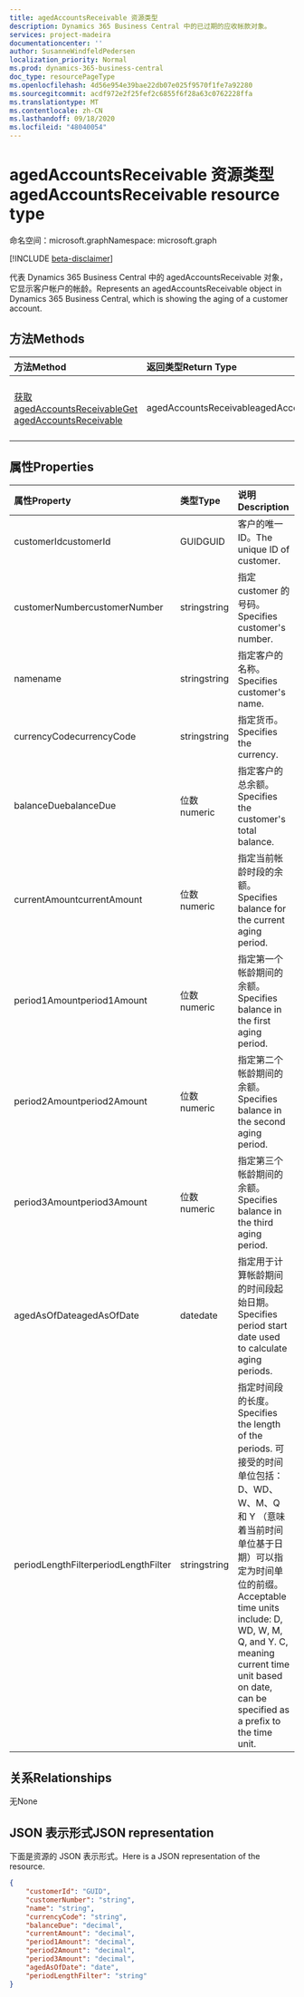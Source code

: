 ```yaml
---
title: agedAccountsReceivable 资源类型
description: Dynamics 365 Business Central 中的已过期的应收帐款对象。
services: project-madeira
documentationcenter: ''
author: SusanneWindfeldPedersen
localization_priority: Normal
ms.prod: dynamics-365-business-central
doc_type: resourcePageType
ms.openlocfilehash: 4d56e954e39bae22db07e025f9570f1fe7a92280
ms.sourcegitcommit: acdf972e2f25fef2c6855f6f28a63c0762228ffa
ms.translationtype: MT
ms.contentlocale: zh-CN
ms.lasthandoff: 09/18/2020
ms.locfileid: "48040054"
---
```

# <a name="agedaccountsreceivable-resource-type"></a><span data-ttu-id="6135e-103">agedAccountsReceivable 资源类型</span><span class="sxs-lookup"><span data-stu-id="6135e-103">agedAccountsReceivable resource type</span></span>

<span data-ttu-id="6135e-104">命名空间：microsoft.graph</span><span class="sxs-lookup"><span data-stu-id="6135e-104">Namespace: microsoft.graph</span></span>

[!INCLUDE [beta-disclaimer](../../includes/beta-disclaimer.md)]

<span data-ttu-id="6135e-105">代表 Dynamics 365 Business Central 中的 agedAccountsReceivable 对象，它显示客户帐户的帐龄。</span><span class="sxs-lookup"><span data-stu-id="6135e-105">Represents an agedAccountsReceivable object in Dynamics 365 Business Central, which is showing the aging of a customer account.</span></span>

## <a name="methods"></a><span data-ttu-id="6135e-106">方法</span><span class="sxs-lookup"><span data-stu-id="6135e-106">Methods</span></span>

| <span data-ttu-id="6135e-107">方法</span><span class="sxs-lookup"><span data-stu-id="6135e-107">Method</span></span>         | <span data-ttu-id="6135e-108">返回类型</span><span class="sxs-lookup"><span data-stu-id="6135e-108">Return Type</span></span>  |<span data-ttu-id="6135e-109">说明</span><span class="sxs-lookup"><span data-stu-id="6135e-109">Description</span></span>|
|:---------------|:-------------|:----------|
|[<span data-ttu-id="6135e-110">获取 agedAccountsReceivable</span><span class="sxs-lookup"><span data-stu-id="6135e-110">Get agedAccountsReceivable</span></span>](../api/dynamics-agedaccountsreceivable-get.md)|<span data-ttu-id="6135e-111">agedAccountsReceivable</span><span class="sxs-lookup"><span data-stu-id="6135e-111">agedAccountsReceivable</span></span>|<span data-ttu-id="6135e-112">获取 agedAccountsReceivable 对象</span><span class="sxs-lookup"><span data-stu-id="6135e-112">Get agedAccountsReceivable object</span></span>|

## <a name="properties"></a><span data-ttu-id="6135e-113">属性</span><span class="sxs-lookup"><span data-stu-id="6135e-113">Properties</span></span>
| <span data-ttu-id="6135e-114">属性</span><span class="sxs-lookup"><span data-stu-id="6135e-114">Property</span></span>       | <span data-ttu-id="6135e-115">类型</span><span class="sxs-lookup"><span data-stu-id="6135e-115">Type</span></span>    |<span data-ttu-id="6135e-116">说明</span><span class="sxs-lookup"><span data-stu-id="6135e-116">Description</span></span>                                  |
|:---------------|:--------|:--------------------------------------------|
|<span data-ttu-id="6135e-117">customerId</span><span class="sxs-lookup"><span data-stu-id="6135e-117">customerId</span></span>      |<span data-ttu-id="6135e-118">GUID</span><span class="sxs-lookup"><span data-stu-id="6135e-118">GUID</span></span>     |<span data-ttu-id="6135e-119">客户的唯一 ID。</span><span class="sxs-lookup"><span data-stu-id="6135e-119">The unique ID of customer.</span></span>                   |
|<span data-ttu-id="6135e-120">customerNumber</span><span class="sxs-lookup"><span data-stu-id="6135e-120">customerNumber</span></span>  |<span data-ttu-id="6135e-121">string</span><span class="sxs-lookup"><span data-stu-id="6135e-121">string</span></span>   |<span data-ttu-id="6135e-122">指定 customer 的号码。</span><span class="sxs-lookup"><span data-stu-id="6135e-122">Specifies customer's number.</span></span>                 |
|<span data-ttu-id="6135e-123">name</span><span class="sxs-lookup"><span data-stu-id="6135e-123">name</span></span>            |<span data-ttu-id="6135e-124">string</span><span class="sxs-lookup"><span data-stu-id="6135e-124">string</span></span>   |<span data-ttu-id="6135e-125">指定客户的名称。</span><span class="sxs-lookup"><span data-stu-id="6135e-125">Specifies customer's name.</span></span>                   |
|<span data-ttu-id="6135e-126">currencyCode</span><span class="sxs-lookup"><span data-stu-id="6135e-126">currencyCode</span></span>    |<span data-ttu-id="6135e-127">string</span><span class="sxs-lookup"><span data-stu-id="6135e-127">string</span></span>   |<span data-ttu-id="6135e-128">指定货币。</span><span class="sxs-lookup"><span data-stu-id="6135e-128">Specifies the currency.</span></span>                      |
|<span data-ttu-id="6135e-129">balanceDue</span><span class="sxs-lookup"><span data-stu-id="6135e-129">balanceDue</span></span>      |<span data-ttu-id="6135e-130">位数</span><span class="sxs-lookup"><span data-stu-id="6135e-130">numeric</span></span>  |<span data-ttu-id="6135e-131">指定客户的总余额。</span><span class="sxs-lookup"><span data-stu-id="6135e-131">Specifies the customer's total balance.</span></span>      |
|<span data-ttu-id="6135e-132">currentAmount</span><span class="sxs-lookup"><span data-stu-id="6135e-132">currentAmount</span></span>   |<span data-ttu-id="6135e-133">位数</span><span class="sxs-lookup"><span data-stu-id="6135e-133">numeric</span></span>  |<span data-ttu-id="6135e-134">指定当前帐龄时段的余额。</span><span class="sxs-lookup"><span data-stu-id="6135e-134">Specifies balance for the current aging period.</span></span>|
|<span data-ttu-id="6135e-135">period1Amount</span><span class="sxs-lookup"><span data-stu-id="6135e-135">period1Amount</span></span>   |<span data-ttu-id="6135e-136">位数</span><span class="sxs-lookup"><span data-stu-id="6135e-136">numeric</span></span>  |<span data-ttu-id="6135e-137">指定第一个帐龄期间的余额。</span><span class="sxs-lookup"><span data-stu-id="6135e-137">Specifies balance in the first aging period.</span></span> |
|<span data-ttu-id="6135e-138">period2Amount</span><span class="sxs-lookup"><span data-stu-id="6135e-138">period2Amount</span></span>   |<span data-ttu-id="6135e-139">位数</span><span class="sxs-lookup"><span data-stu-id="6135e-139">numeric</span></span>  |<span data-ttu-id="6135e-140">指定第二个帐龄期间的余额。</span><span class="sxs-lookup"><span data-stu-id="6135e-140">Specifies balance in the second aging period.</span></span>|
|<span data-ttu-id="6135e-141">period3Amount</span><span class="sxs-lookup"><span data-stu-id="6135e-141">period3Amount</span></span>   |<span data-ttu-id="6135e-142">位数</span><span class="sxs-lookup"><span data-stu-id="6135e-142">numeric</span></span>  |<span data-ttu-id="6135e-143">指定第三个帐龄期间的余额。</span><span class="sxs-lookup"><span data-stu-id="6135e-143">Specifies balance in the third aging period.</span></span> |
|<span data-ttu-id="6135e-144">agedAsOfDate</span><span class="sxs-lookup"><span data-stu-id="6135e-144">agedAsOfDate</span></span>    |<span data-ttu-id="6135e-145">date</span><span class="sxs-lookup"><span data-stu-id="6135e-145">date</span></span>     |<span data-ttu-id="6135e-146">指定用于计算帐龄期间的时间段起始日期。</span><span class="sxs-lookup"><span data-stu-id="6135e-146">Specifies period start date used to calculate aging periods.</span></span>|
|<span data-ttu-id="6135e-147">periodLengthFilter</span><span class="sxs-lookup"><span data-stu-id="6135e-147">periodLengthFilter</span></span>|<span data-ttu-id="6135e-148">string</span><span class="sxs-lookup"><span data-stu-id="6135e-148">string</span></span> |<span data-ttu-id="6135e-149">指定时间段的长度。</span><span class="sxs-lookup"><span data-stu-id="6135e-149">Specifies the length of the periods.</span></span> <span data-ttu-id="6135e-150">可接受的时间单位包括： D、WD、W、M、Q 和 Y （意味着当前时间单位基于日期）可以指定为时间单位的前缀。</span><span class="sxs-lookup"><span data-stu-id="6135e-150">Acceptable time units include: D, WD, W, M, Q, and Y. C, meaning current time unit based on date, can be specified as a prefix to the time unit.</span></span>|


## <a name="relationships"></a><span data-ttu-id="6135e-151">关系</span><span class="sxs-lookup"><span data-stu-id="6135e-151">Relationships</span></span>
<span data-ttu-id="6135e-152">无</span><span class="sxs-lookup"><span data-stu-id="6135e-152">None</span></span>

## <a name="json-representation"></a><span data-ttu-id="6135e-153">JSON 表示形式</span><span class="sxs-lookup"><span data-stu-id="6135e-153">JSON representation</span></span>

<span data-ttu-id="6135e-154">下面是资源的 JSON 表示形式。</span><span class="sxs-lookup"><span data-stu-id="6135e-154">Here is a JSON representation of the resource.</span></span>


```json
{
    "customerId": "GUID",
    "customerNumber": "string",
    "name": "string",
    "currencyCode": "string",
    "balanceDue": "decimal",
    "currentAmount": "decimal",
    "period1Amount": "decimal",
    "period2Amount": "decimal",
    "period3Amount": "decimal",
    "agedAsOfDate": "date",
    "periodLengthFilter": "string"
}

```




